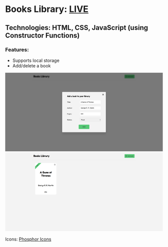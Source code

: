 # Books Library: **[LIVE](https://ahmediramadan01.github.io/books-library-javascript/ "Books Library's Live Preview")**

## Technologies: HTML, CSS, JavaScript (using Constructor Functions)

### Features:

-   Supports local storage
-   Add/delete a book

![Books Library's Desktop Screenshot](./images/books-library-1-desktop.png?raw=true "Empty Books Library (Desktop)")
![Books Library's Desktop Screenshot](./images/books-library-2-desktop.png?raw=true "Books Library (Desktop)")

Icons: [Phosphor Icons](https://phosphoricons.com/ "Phosphor Icons")
